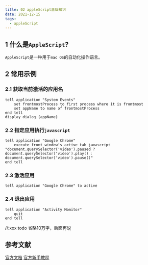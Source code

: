 ```yaml
---
title: 02 appleScript基础知识
date: 2021-12-15
tags:
  - appleScript
---
```


## 1 什么是`AppleScript`?
`AppleScript`是一种用于`mac OS`的自动化操作语言。


## 2 常用示例
### 2.1 获取当前激活的应用名
``` applescript
tell application "System Events"
	set frontmostProcess to first process where it is frontmost
	set appName to name of frontmostProcess
end tell
display dialog (appName)
```
### 2.2 指定应用执行`javascript`
``` applescript
tell application "Google Chrome"
	execute front window's active tab javascript "document.querySelector('video').paused ?document.querySelector('video').play() : document.querySelector('video').pause()"
end tell
```

### 2.3 激活应用
``` applescript
tell application "Google Chrome" to active
```

### 2.4 退出应用
``` applescript 
tell application "Activity Monitor"
    quit
end tell
```

//:xxx todo 省略10万字，后面再说

## 参考文献
[官方文档](https://macosxautomation.com/applescript/index.html)
[官方新手教程](https://macosxautomation.com/applescript/firsttutorial/index.html)
